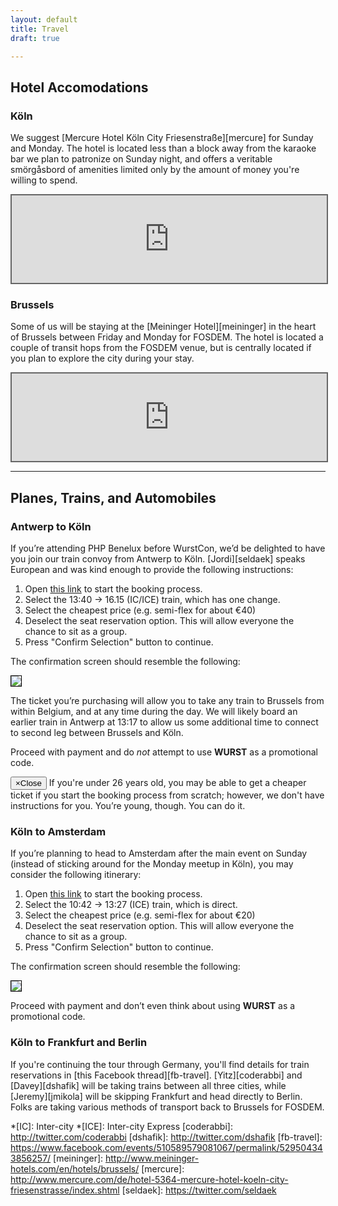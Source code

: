 ```yaml
---
layout: default
title: Travel
draft: true

---
```

## Hotel Accomodations

### Köln

We suggest [Mercure Hotel Köln City Friesenstraße][mercure] for Sunday and
Monday. The hotel is located less than a block away from the karaoke bar we plan
to patronize on Sunday night, and offers a veritable smörgåsbord of amenities
limited only by the amount of money you're willing to spend.

<iframe style="width: 100%; height: 10em; border: 2px solid #666" frameborder="0" src="https://www.google.com/maps/embed?pb=!1m14!1m8!1m3!1d10056.288971849273!2d6.9429!3d50.940877!3m2!1i1024!2i768!4f13.1!3m3!1m2!1s0x0%3A0x2a6a4f73b34b5c91!2sMercure+Hotel+Koeln+City+Friesenstra%C3%9Fe!5e0!3m2!1sen!2sus!4v1419028878427"></iframe>

### Brussels

Some of us will be staying at the [Meininger Hotel][meininger] in the heart of
Brussels between Friday and Monday for FOSDEM. The hotel is located a couple of
transit hops from the FOSDEM venue, but is centrally located if you plan to
explore the city during your stay.

<iframe style="width: 100%; height: 10em; border: 2px solid #666" frameborder="0" src="https://www.google.com/maps/embed?pb=!1m18!1m12!1m3!1d2518.9038361191647!2d4.338366000000012!3d50.85146500000001!2m3!1f0!2f0!3f0!3m2!1i1024!2i768!4f13.1!3m3!1m2!1s0x47c3c38bc8f50f41%3A0x35d52e894dfa5be!2sMEININGER+Hotel+Br%C3%BCssel+City+Center!5e0!3m2!1sen!2sus!4v1420832899161"></iframe>

----

## Planes, Trains, and Automobiles

### Antwerp to Köln

If you&rsquo;re attending PHP Benelux before WurstCon, we&rsquo;d be delighted
to have you join our train convoy from Antwerp to Köln. [Jordi][seldaek] speaks
European and was kind enough to provide the following instructions:

 1. Open [this link](http://goo.gl/GRNGDP) to start the booking process.
 2. Select the 13:40 &rarr; 16.15 (IC/ICE) train, which has one change.
 3. Select the cheapest price (e.g. semi-flex for about €40)
 4. Deselect the seat reservation option. This will allow everyone the chance to
    sit as a group.
 5. Press "Confirm Selection" button to continue.

The confirmation screen should resemble the following:

<img src="/images/train-antwerp_to_koln.png" class="img-responsive img-rounded" style="border: 1px solid black">

The ticket you&rsquo;re purchasing will allow you to take any train to Brussels
from within Belgium, and at any time during the day. We will likely board an
earlier train in Antwerp at 13:17 to allow us some additional time to connect
to second leg between Brussels and Köln.

Proceed with payment and do *not* attempt to use **WURST** as a promotional code.

<div class="alert alert-info" role="alert">
    <button type="button" class="close" data-dismiss="alert"><span aria-hidden="true">&times;</span><span class="sr-only">Close</span></button>
    <i class="fa fa-lightbulb-o fa-4x pull-left"></i> If you're under 26 years
    old, you may be able to get a cheaper ticket if you start the booking
    process from scratch; however, we don't have instructions for you.
    You&rsquo;re young, though. You can do it.
</div>

### Köln to Amsterdam

If you&rsquo;re planning to head to Amsterdam after the main event on Sunday
(instead of sticking around for the Monday meetup in Köln), you may consider the
following itinerary:

 1. Open [this link](http://goo.gl/LcZWxW) to start the booking process.
 2. Select the 10:42 &rarr; 13:27 (ICE) train, which is direct.
 3. Select the cheapest price (e.g. semi-flex for about €20)
 4. Deselect the seat reservation option. This will allow everyone the chance to
    sit as a group.
 5. Press "Confirm Selection" button to continue.

The confirmation screen should resemble the following:

<img src="/images/train-koln_to_amsterdam.png" class="img-responsive img-rounded" style="border: 1px solid black">

Proceed with payment and don&rsquo;t even think about using **WURST** as a
promotional code.

### Köln to Frankfurt and Berlin

If you're continuing the tour through Germany, you'll find details for train
reservations in [this Facebook thread][fb-travel]. [Yitz][coderabbi] and
[Davey][dshafik] will be taking trains between all three cities, while
[Jeremy][jmikola] will be skipping Frankfurt and head directly to Berlin. Folks
are taking various methods of transport back to Brussels for FOSDEM.

  *[IC]: Inter-city
  *[ICE]: Inter-city Express
  [coderabbi]: http://twitter.com/coderabbi
  [dshafik]: http://twitter.com/dshafik
  [fb-travel]: https://www.facebook.com/events/510589579081067/permalink/529504343856257/
  [meininger]: http://www.meininger-hotels.com/en/hotels/brussels/
  [mercure]: http://www.mercure.com/de/hotel-5364-mercure-hotel-koeln-city-friesenstrasse/index.shtml
  [seldaek]: https://twitter.com/seldaek
